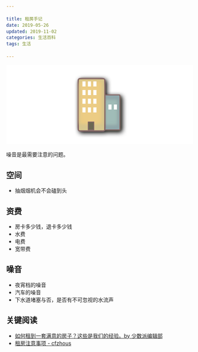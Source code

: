 ```yaml
---

title: 租房手记
date: 2019-05-26
updated: 2019-11-02  
categories: 生活百科
tags: 生活 

---
```


![apartment](rent-an-apartment/apartment.png)

噪音是最需要注意的问题。

<!-- more -->


## 空间

- 抽烟烟机会不会磕到头


## 资费

- 房卡多少钱，退卡多少钱
- 水费
- 电费
- 宽带费


## 噪音

- 夜宵档的噪音
- 汽车的噪音
- 下水道堵塞与否，是否有不可忽视的水流声


## 关键阅读

- [如何租到一套满意的房子？这些是我们的经验。by 少数派编辑部](https://sspai.com/post/55743)
- [租房注意事项 - cfzhous](https://cfzhous.com/rent/)

